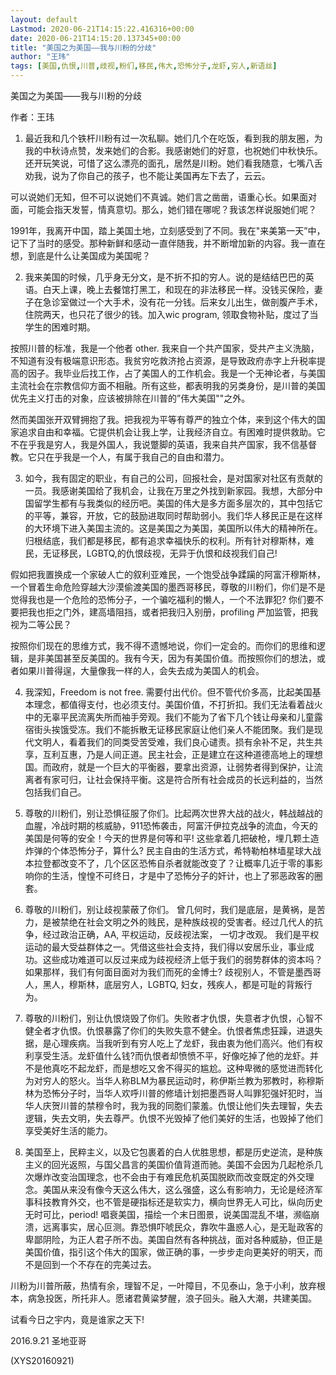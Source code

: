 ```yaml
---
layout: default
Lastmod: 2020-06-21T14:15:22.416316+00:00
date: 2020-06-21T14:15:20.137345+00:00
title: "美国之为美国——我与川粉的分歧"
author: "王玮"
tags: [美国,仇恨,川普,歧视,粉们,移民,伟大,恐怖分子,龙虾,穷人,新语丝]
---
```


美国之为美国——我与川粉的分歧

作者：王玮

1. 最近我和几个铁杆川粉有过一次私聊。她们几个在吃饭，看到我的朋友圈，为我的中秋诗点赞，发来她们的合影。我感谢她们的好意，也祝她们中秋快乐。还开玩笑说，可惜了这么漂亮的面孔，居然是川粉。她们看我随意，七嘴八舌劝我，说为了你自己的孩子，也不能让美国再左下去了，云云。

可以说她们无知，但不可以说她们不真诚。她们言之凿凿，语重心长。如果面对面，可能会指天发誓，情真意切。那么，她们错在哪呢？我该怎样说服她们呢？

1991年，我离开中国，踏上美国土地，立刻感受到了不同。我在"来美第一天”中，记下了当时的感受。那种新鲜和感动一直伴随我，并不断增加新的内容。我一直在想，到底是什么让美国成为美国呢？

2. 我来美国的时候，几乎身无分文，是不折不扣的穷人。说的是结结巴巴的英语。白天上课，晚上去餐馆打黑工，和现在的非法移民一样。没钱买保险，妻子在急诊室做过一个大手术，没有花一分钱。后来女儿出生，做剖腹产手术，住院两天，也只花了很少的钱。加入wic program, 领取食物补贴，度过了当学生的困难时期。

按照川普的标准，我是一个他者 other. 我来自一个共产国家，受共产主义洗脑，不知道有没有极端意识形态。我贫穷吃救济抢占资源，是导致政府赤字上升税率提高的因子。我毕业后找工作，占了美国人的工作机会。我是一个无神论者，与美国主流社会在宗教信仰方面不相融。所有这些，都表明我的另类身份，是川普的美国优先主义打击的对象，应该被排除在川普的”伟大美国""之外。

然而美国张开双臂拥抱了我。把我视为平等有尊严的独立个体，来到这个伟大的国家追求自由和幸福。它提供机会让我上学，让我经济自立。有困难时提供救助。它不在乎我是穷人，我是外国人，我说蹩脚的英语，我来自共产国家，我不信基督教。它只在乎我是一个人，有属于我自己的自由和潜力。

3. 如今，我有固定的职业，有自己的公司，回报社会，是对国家对社区有贡献的一员。我感谢美国给了我机会，让我在万里之外找到新家园。我想，大部分中国留学生都有与我类似的经历吧。美国的伟大是多方面多层次的，其中包括它的平等，兼容，开放，它的鼓励进取同时帮助弱小。我们华人移民正是在这样的大环境下进入美国主流的。这是美国之为美国，美国所以伟大的精神所在。归根结底，我们都是移民，都有追求幸福快乐的权利。所有针对穆斯林，难民，无证移民，LGBTQ,的仇恨歧视，无异于仇恨和歧视我们自己!

假如把我置换成一个家破人亡的叙利亚难民，一个饱受战争蹂躏的阿富汗穆斯林，一个冒着生命危险穿越大沙漠偷渡美国的墨西哥移民，尊敬的川粉们，你们是不是觉得我也是一个危险的恐怖分子，一个骗吃福利的懒人，一个不法罪犯? 你们要不要把我也拒之门外，建高墙阻挡，或者把我归入别册，profiling 严加监管，把我视为二等公民？

按照你们现在的思维方式，我不得不遗憾地说，你们一定会的。而你们的思维和逻辑，是非美国甚至反美国的。我有今天，因为有美国价值。而按照你们的想法，或者如果川普得逞，大量像我一样的人，会失去成为美国人的机会。

4. 我深知，Freedom is not free. 需要付出代价。但不管代价多高，比起美国基本理念，都值得支付，也必须支付。美国价值，不打折扣。我们无法看着战火中的无辜平民流离失所而袖手旁观。我们不能为了省下几个钱让母亲和儿童露宿街头挨饿受冻。我们不能拆散无证移民家庭让他们亲人不能团聚。我们是现代文明人，看着我们的同类受苦受难，我们良心谴责。损有余补不足，共生共享，互利互惠，乃是人间正道。民主社会，正是建立在这种道德高地上的理想国。而政府，就是一个巨大的平衡器，要拿出资源，让弱势者得到保护，让流离者有家可归，让社会保持平衡。这是符合所有社会成员的长远利益的，当然包括我们自己。

5. 尊敬的川粉们，别让恐惧征服了你们。比起两次世界大战的战火，韩战越战的血腥，冷战时期的核威胁，911恐怖袭击，阿富汗伊拉克战争的流血，今天的美国是何等的安全！今天的世界是何等和平! 这些拿着几把破枪，埋几颗土造炸弹的个体恐怖分子，算什么? 民主自由的生活方式，希特勒柏林墙星球大战本拉登都改变不了，几个区区恐怖自杀者就能改变了？让概率几近于零的事影响你的生活，惶惶不可终日，才是中了恐怖分子的奸计，也上了邪恶政客的圈套。

6. 尊敬的川粉们，别让歧视蒙蔽了你们。 曾几何时，我们是底层，是黄祸，是苦力，是被禁绝在社会文明之外的贱民，是种族歧视的受害者。经过几代人的抗争，经过政治正确，AA, 平权运动，反歧视法案， 一切才改观。 我们是平权运动的最大受益群体之一。凭借这些社会支持，我们得以安居乐业，事业成功。这些成功难道可以反过来成为歧视经济上低于我们的弱势群体的资本吗？如果那样，我们有何面目面对为我们而死的金博士? 歧视别人，不管是墨西哥人，黑人，穆斯林，底层穷人，LGBTQ, 妇女，残疾人，都是可耻的背叛行为。

7. 尊敬的川粉们，别让仇恨烧毁了你们。失败者才仇恨，失意者才仇恨，心智不健全者才仇恨。仇恨暴露了你们的失败失意不健全。仇恨者焦虑狂躁，进退失据，是心理疾病。当我听到有穷人吃上了龙虾，我由衷为他们高兴。他们有权利享受生活。龙虾值什么钱?而仇恨者却愤愤不平，好像吃掉了他的龙虾。并不是他真吃不起龙虾，而是想吃又舍不得买的尴尬。这种卑微的感觉进而转化为对穷人的怒火。当华人称BLM为暴民运动时，称伊斯兰教为邪教时，称穆斯林为恐怖分子时，当华人欢呼川普的修墙计划把墨西哥人叫罪犯强奸犯时，当华人庆贺川普的禁穆令时，我为我的同胞们蒙羞。仇恨让他们失去理智，失去逻辑，失去文明，失去尊严。仇恨不光毁掉了他们美好的生活，也毁掉了他们享受美好生活的能力。

8. 美国至上，民粹主义，以及它包裹着的白人优胜思想，都是历史逆流，是种族主义的回光返照，与国父昌言的美国价值背道而驰。美国不会因为几起枪杀几次爆炸改变治国理念，也不会由于有难民危机英国脱欧而改变既定的外交理念。美国从来没有像今天这么伟大，这么强盛，这么有影响力，无论是经济军事科技教育外交，也不管是硬指标还是软实力，横向世界无人可比，纵向历史无时可比，period! 唱衰美国，描绘一个末日图景，说美国混乱不堪，濒临崩溃，远离事实，居心叵测。靠恐惧吓唬民众，靠吹牛蛊惑人心，是无耻政客的卑鄙阴险，为正人君子所不齿。美国自然有各种挑战，面对各种威胁，但正是美国价值，指引这个伟大的国家，做正确的事，一步步走向更美好的明天，而不是回到一个不存在的完美过去。

川粉为川普所蔽，热情有余，理智不足，一叶障目，不见泰山，急于小利，放弃根本，病急投医，所托非人。愿诸君黄粱梦醒，浪子回头。融入大潮，共建美国。

试看今日之宇内，竟是谁家之天下!

2016.9.21 圣地亚哥

(XYS20160921)

